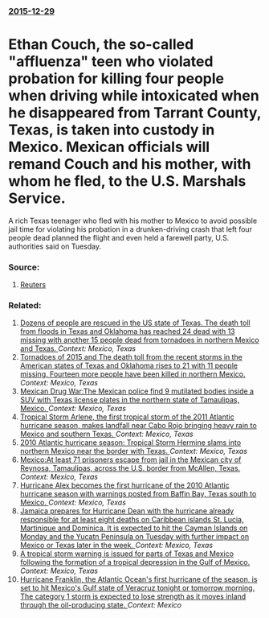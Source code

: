 ### [2015-12-29](/news/2015/12/29/index.md)

# Ethan Couch, the so-called "affluenza" teen who violated probation for killing four people when driving while intoxicated when he disappeared from Tarrant County, Texas, is taken into custody in Mexico.  Mexican officials will remand Couch and his mother, with whom he fled, to the U.S. Marshals Service. 

A rich Texas teenager who fled with his mother to Mexico to avoid possible jail time for violating his probation in a drunken-driving crash that left four people dead planned the flight and even held a farewell party, U.S. authorities said on Tuesday.


### Source:

1. [Reuters](http://www.reuters.com/article/us-texas-affluenza-idUSKBN0UC07420151229)

### Related:

1. [Dozens of people are rescued in the US state of Texas. The death toll from floods in Texas and Oklahoma has reached 24 dead with 13 missing with another 15 people dead from tornadoes in northern Mexico and Texas. ](/news/2015/05/29/dozens-of-people-are-rescued-in-the-us-state-of-texas-the-death-toll-from-floods-in-texas-and-oklahoma-has-reached-24-dead-with-13-missing.md) _Context: Mexico, Texas_
2. [Tornadoes of 2015 and The death toll from the recent storms in the American states of Texas and Oklahoma rises to 21 with 11 people missing. Fourteen more people have been killed in northern Mexico. ](/news/2015/05/28/tornadoes-of-2015-and-the-death-toll-from-the-recent-storms-in-the-american-states-of-texas-and-oklahoma-rises-to-21-with-11-people-missing.md) _Context: Mexico, Texas_
3. [Mexican Drug War:The Mexican police find 9 mutilated bodies inside a SUV with Texas license plates in the northern state of Tamaulipas, Mexico. ](/news/2013/04/2/mexican-drug-war-pthe-mexican-police-find-9-mutilated-bodies-inside-a-suv-with-texas-license-plates-in-the-northern-state-of-tamaulipas-mex.md) _Context: Mexico, Texas_
4. [Tropical Storm Arlene, the first tropical storm of the 2011 Atlantic hurricane season, makes landfall near Cabo Rojo bringing heavy rain to Mexico and southern Texas. ](/news/2011/06/30/tropical-storm-arlene-the-first-tropical-storm-of-the-2011-atlantic-hurricane-season-makes-landfall-near-cabo-rojo-bringing-heavy-rain-to.md) _Context: Mexico, Texas_
5. [2010 Atlantic hurricane season: Tropical Storm Hermine slams into northern Mexico near the border with Texas. ](/news/2010/09/6/2010-atlantic-hurricane-season-tropical-storm-hermine-slams-into-northern-mexico-near-the-border-with-texas.md) _Context: Mexico, Texas_
6. [Mexico:At least 71 prisoners escape from jail in the Mexican city of Reynosa,  Tamaulipas, across the U.S. border from McAllen, Texas. ](/news/2010/09/10/mexico-pat-least-71-prisoners-escape-from-jail-in-the-mexican-city-of-reynosa-tamaulipas-across-the-u-s-border-from-mcallen-texas.md) _Context: Mexico, Texas_
7. [Hurricane Alex becomes the first hurricane of the 2010 Atlantic hurricane season with warnings posted from Baffin Bay, Texas south to Mexico. ](/news/2010/06/29/hurricane-alex-becomes-the-first-hurricane-of-the-2010-atlantic-hurricane-season-with-warnings-posted-from-baffin-bay-texas-south-to-mexico.md) _Context: Mexico, Texas_
8. [ Jamaica prepares for Hurricane Dean with the hurricane already responsible for at least eight deaths on Caribbean islands St. Lucia, Martinique and Dominica. It is expected to hit the Cayman Islands on Monday and the Yucatn Peninsula on Tuesday with further impact on Mexico or Texas later in the week. ](/news/2007/08/19/jamaica-prepares-for-hurricane-dean-with-the-hurricane-already-responsible-for-at-least-eight-deaths-on-caribbean-islands-st-lucia-martin.md) _Context: Mexico, Texas_
9. [ A tropical storm warning is issued for parts of Texas and Mexico following the formation of a tropical depression in the Gulf of Mexico. ](/news/2007/08/14/a-tropical-storm-warning-is-issued-for-parts-of-texas-and-mexico-following-the-formation-of-a-tropical-depression-in-the-gulf-of-mexico.md) _Context: Mexico, Texas_
10. [Hurricane Franklin, the Atlantic Ocean's first hurricane of the season, is set to hit Mexico's  Gulf state of Veracruz tonight or tomorrow morning. The category 1 storm is  expected to lose strength as it moves inland through the oil-producing state. ](/news/2017/08/9/hurricane-franklin-the-atlantic-ocean-s-first-hurricane-of-the-season-is-set-to-hit-mexico-s-gulf-state-of-veracruz-tonight-or-tomorrow-m.md) _Context: Mexico_
